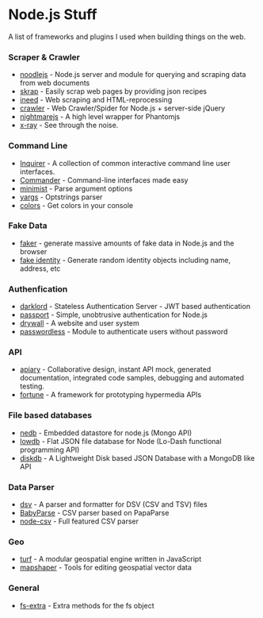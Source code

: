 Node.js Stuff
=============


A list of frameworks and plugins I used when building things on the web.

### Scraper & Crawler
- [noodlejs](http://noodlejs.com/) - Node.js server and module for querying and scraping data from web documents
- [skrap](https://github.com/nickdima/skrap) - Easily scrap web pages by providing json recipes
- [ineed](https://github.com/inikulin/ineed) - Web scraping and HTML-reprocessing
- [crawler](https://github.com/sylvinus/node-crawler) - Web Crawler/Spider for Node.js + server-side jQuery
- [nightmarejs](http://www.nightmarejs.org/) - A high level wrapper for Phantomjs
- [x-ray](https://github.com/lapwinglabs/x-ray) - See through the <html> noise.

### Command Line
- [Inquirer](https://github.com/SBoudrias/Inquirer.js) - A collection of common interactive command line user interfaces.
- [Commander](https://github.com/visionmedia/commander.js) - Command-line interfaces made easy
- [minimist](https://github.com/substack/minimist) - Parse argument options
- [yargs](https://github.com/bcoe/yargs) - Optstrings parser
- [colors](https://github.com/marak/colors.js/) - Get colors in your console

### Fake Data
- [faker](https://github.com/marak/Faker.js/) - generate massive amounts of fake data in Node.js and the browser
- [fake identity](https://github.com/travishorn/fake-identity) - Generate random identity objects including name, address, etc

### Authenfication
- [darklord](https://github.com/GrumpyWizards/DarkLord) - Stateless Authentication Server - JWT based authentication
- [passport](https://github.com/jaredhanson/passport) - Simple, unobtrusive authentication for Node.js
- [drywall](https://github.com/jedireza/drywall/) - A website and user system
- [passwordless](https://github.com/florianheinemann/passwordless) - Module to authenticate users without password 


### API
- [apiary](http://apiary.io/) - Collaborative design, instant API mock, generated documentation, integrated code samples, debugging and automated testing.
- [fortune](http://fortunejs.com) - A framework for prototyping hypermedia APIs

### File based databases
- [nedb](https://github.com/louischatriot/nedb) - Embedded datastore for node.js (Mongo API)
- [lowdb](https://github.com/typicode/lowdb) - Flat JSON file database for Node (Lo-Dash functional programming API)
- [diskdb](https://github.com/arvindr21/diskDB) - A Lightweight Disk based JSON Database with a MongoDB like API

### Data Parser
- [dsv](https://github.com/mbostock/dsv) - A parser and formatter for DSV (CSV and TSV) files
- [BabyParse](https://github.com/Rich-Harris/BabyParse) - CSV parser based on PapaParse 
- [node-csv](https://github.com/wdavidw/node-csv) - Full featured CSV parser

### Geo
- [turf](https://github.com/Turfjs/turf) - A modular geospatial engine written in JavaScript
- [mapshaper](https://github.com/mbloch/mapshaper) - Tools for editing geospatial vector data

### General
- [fs-extra](https://github.com/jprichardson/node-fs-extra) - Extra methods for the fs object
